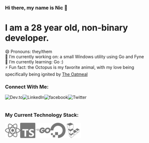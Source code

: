 ### Hi there, my name is Nic 👋

# I am a 28 year old, non-binary developer.

😄 Pronouns: they/them <br />
🔭 I’m currently working on: a small Windows utility using Go and Fyne <br />
🌱 I’m currently learning: Go :) <br />
⚡ Fun fact: the Octopus is my favorite animal, with my love being specifically being ignited by [The Oatmeal](https://theoatmeal.com/story/octopus)

### Connect With Me:

[<img align="left" alt="Dev.to" src="https://img.shields.io/badge/DEV.TO-%230A0A0A.svg?&style=for-the-badge&logo=dev.to&logoColor=white" />][blog]
[<img align="left" alt="LinkedIn" src="https://img.shields.io/badge/linkedin-%230077B5.svg?&style=for-the-badge&logo=linkedin&logoColor=white" />][linkedin]
[<img align="left" alt="facebook" src="https://img.shields.io/badge/facebook-%231877F2.svg?&style=for-the-badge&logo=facebook&logoColor=white" />][facebook]
[<img align="left" alt="Twitter" src="https://img.shields.io/twitter/follow/nicdotrs?color=fff&style=for-the-badge" />][twitter]

<br />
<br />

### My Current Technology Stack:

<img align="left" alt="React" width="50px" src="stack/react.svg" />
<img align="left" alt="TypeScript" width="50px" src="stack/ts.svg" />
<img align="left" alt="Go" width="50px" src="stack/go.svg" />
<img align="left" alt="Digital Ocean" width="50px" src="stack/do.svg" />
<img align="left" alt="Linode" width="50px" src="stack/linode.svg" />

[blog]: https://dev.to/nicfitzgerald
[linkedin]: https://linkedin.com/in/nicfitzgerald/
[facebook]: https://www.facebook.com/nicfitzgerald378/
[twitter]: https://twitter.com/nicdotrs

<!--
**nicfitzgerald/nicfitzgerald** is a ✨ _special_ ✨ repository because its `README.md` (this file) appears on your GitHub profile.

Here are some ideas to get you started:

- 🔭 I’m currently working on ...
- 🌱 I’m currently learning ...
- 👯 I’m looking to collaborate on ...
- 🤔 I’m looking for help with ...
- 💬 Ask me about ...
- 📫 How to reach me: ...
- 😄 Pronouns: ...
- ⚡ Fun fact: ...
-->
